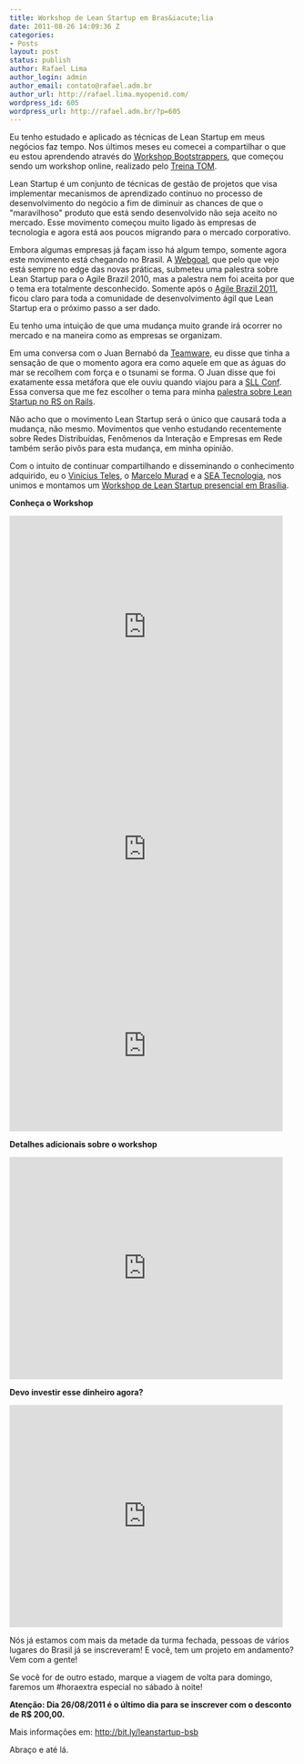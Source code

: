 ```yaml
---
title: Workshop de Lean Startup em Bras&iacute;lia
date: 2011-08-26 14:09:36 Z
categories:
- Posts
layout: post
status: publish
author: Rafael Lima
author_login: admin
author_email: contato@rafael.adm.br
author_url: http://rafael.lima.myopenid.com/
wordpress_id: 605
wordpress_url: http://rafael.adm.br/?p=605
---
```


Eu tenho estudado e aplicado as t&eacute;cnicas de Lean Startup em meus neg&oacute;cios faz tempo. Nos &uacute;ltimos meses eu comecei a compartilhar o que eu estou aprendendo atrav&eacute;s do <a href="http://bit.ly/leanstartup-bsb">Workshop Bootstrappers</a>, que come&ccedil;ou sendo um workshop online, realizado pelo <a href="http://treinatom.com.br">Treina TOM</a>.

Lean Startup &eacute; um conjunto de t&eacute;cnicas de gest&atilde;o de projetos que visa implementar mecanismos de aprendizado cont&iacute;nuo no processo de desenvolvimento do neg&oacute;cio a fim de diminuir as chances de que o "maravilhoso" produto que est&aacute; sendo desenvolvido n&atilde;o seja aceito no mercado. Esse movimento come&ccedil;ou muito ligado &agrave;s empresas de tecnologia e agora est&aacute; aos poucos migrando para o mercado corporativo.

Embora algumas empresas j&aacute; fa&ccedil;am isso h&aacute; algum tempo, somente agora este movimento est&aacute; chegando no Brasil. A <a href="http://www.webgoal.com.br/">Webgoal</a>, que pelo que vejo est&aacute; sempre no edge das novas pr&aacute;ticas, submeteu uma palestra sobre Lean Startup para o Agile Brazil 2010, mas a palestra nem foi aceita por que o tema era totalmente desconhecido. Somente ap&oacute;s o <a href="http://www.agilebrazil.com/2011/pt/index.php">Agile Brazil 2011</a>, ficou claro para toda a comunidade de desenvolvimento &aacute;gil que Lean Startup era o pr&oacute;ximo passo a ser dado.

Eu tenho uma intui&ccedil;&atilde;o de que uma mudan&ccedil;a muito grande ir&aacute; ocorrer no mercado e na maneira como as empresas se organizam. 

Em uma conversa com o Juan Bernab&oacute; da <a href="http://www.teamware.com.br/">Teamware</a>, eu disse que tinha a sensa&ccedil;&atilde;o de que o momento agora era como aquele em que as &aacute;guas do mar se recolhem com for&ccedil;a e o tsunami se forma. O Juan disse que foi exatamente essa met&aacute;fora que ele ouviu quando viajou para a <a href="http://www.sllconf.com/">SLL Conf</a>. Essa conversa que me fez escolher o tema para minha <a href="http://www.slideshare.net/rafael_lima/lean-startup-o-tsunami-que-afundar-o-movimento-gil">palestra sobre Lean Startup no RS on Rails</a>.

N&atilde;o acho que o movimento Lean Startup ser&aacute; o &uacute;nico que causar&aacute; toda a mudan&ccedil;a, n&atilde;o mesmo. Movimentos que venho estudando recentemente sobre Redes Distribu&iacute;das, Fen&ocirc;menos da Intera&ccedil;&atilde;o e Empresas em Rede tamb&eacute;m ser&atilde;o piv&ocirc;s para esta mudan&ccedil;a, em minha opini&atilde;o.

Com o intuito de continuar compartilhando e disseminando o conhecimento adquirido, eu o <a href="http://viniciusteles.com.br/">Vin&iacute;cius Teles</a>, o <a href="http://marcelomurad.com/">Marcelo Murad</a> e a <a href="http://seatecnologia.com.br/">SEA Tecnologia</a>, nos unimos e montamos um <a href="http://bit.ly/leanstartup-bsb">Workshop de Lean Startup presencial em Bras&iacute;lia</a>.

<strong>Conhe&ccedil;a o Workshop</strong>

<iframe width="480" height="390" src="http://www.youtube.com/embed/jrMm_p-nrU8?rel=0" frameborder="0" allowfullscreen></iframe>
<iframe width="480" height="390" src="http://www.youtube.com/embed/mc9fUtb0nsg?rel=0" frameborder="0" allowfullscreen></iframe>
<iframe width="480" height="300" src="http://www.youtube.com/embed/NYqSCatPQl4?rel=0" frameborder="0" allowfullscreen></iframe>

<strong>Detalhes adicionais sobre o workshop</strong>

<iframe width="480" height="390" src="http://www.youtube.com/embed/TqrFnYbbx4Y?rel=0" frameborder="0" allowfullscreen></iframe>

<strong>Devo investir esse dinheiro agora?</strong>

<iframe width="480" height="390" src="http://www.youtube.com/embed/lkYEVjYgcpA?rel=0" frameborder="0" allowfullscreen></iframe>

N&oacute;s j&aacute; estamos com mais da metade da turma fechada, pessoas de v&aacute;rios lugares do Brasil j&aacute; se inscreveram!
E voc&ecirc;, tem um projeto em andamento? Vem com a gente!

Se voc&ecirc; for de outro estado, marque a viagem de volta para domingo, faremos um #horaextra especial no s&aacute;bado &agrave; noite!

<strong>Aten&ccedil;&atilde;o: Dia 26/08/2011 &eacute; o &uacute;ltimo dia para se inscrever com o desconto de R$ 200,00.</strong>

Mais informa&ccedil;&otilde;es em: <a href="http://bit.ly/leanstartup-bsb">http://bit.ly/leanstartup-bsb</a>

Abra&ccedil;o e at&eacute; l&aacute;.
